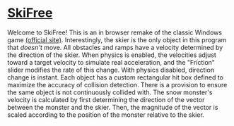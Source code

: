 # [SkiFree](www.nickalzapiedi.com/ski)
Welcome to SkiFree! This is an in browser remake of the classic Windows game [(official site)](http://ski.ihoc.net/).  Interestingly, the skier is the only object in this program that *doesn't* move.  All obstacles and ramps have a velocity determined by the direction of the skier.  When physics is enabled, the velocities adjust toward a target velocity to simulate real acceleration, and the "Friction" slider modifies the rate of this change.  With physics disabled, direction change is instant.  Each object has a custom rectangular hit box defined to maximize the accuracy of collision detection.  There is a provision to ensure the same object is not continuously collided with.  The snow monster's velocity is calculated by first determining the direction of the vector between the monster and the skier. Then, the magnitude of the vector is scaled according to the position of the monster relative to the skier. 
